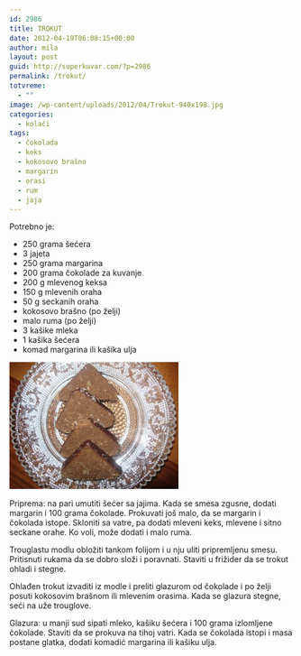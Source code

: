 ```yaml
---
id: 2986
title: TROKUT
date: 2012-04-19T06:08:15+00:00
author: mila
layout: post
guid: http://superkuvar.com/?p=2986
permalink: /trokut/
totvreme:
  - ""
image: /wp-content/uploads/2012/04/Trokut-940x198.jpg
categories:
  - kolači
tags:
  - čokolada
  - keks
  - kokosovo brašno
  - margarin
  - orasi
  - rum
  - jaja
---
```

Potrebno je:

  * 250 grama šećera
  * 3 jajeta
  * 250 grama margarina
  * 200 grama čokolade za kuvanje
  * 200 g mlevenog keksa
  * 150 g mlevenih oraha
  * 50 g seckanih oraha
  * kokosovo brašno (po želji)
  * malo ruma (po želji)
  * 3 kašike mleka
  * 1 kašika šećera
  * komad margarina ili kašika ulja

<img class="alignnone size-medium wp-image-2988" title="Trokut" src="/wp-content/uploads/2012/04/Trokut-300x225.jpg" alt="" width="300" height="225" /> 

Priprema: na pari umutiti šećer sa jajima. Kada se smesa zgusne, dodati margarin i 100 grama čokolade. Prokuvati još malo, da se margarin i čokolada istope. Skloniti sa vatre, pa dodati mleveni keks, mlevene i sitno seckane orahe. Ko voli, može dodati i malo ruma.

Trouglastu modlu obložiti tankom folijom i u nju uliti pripremljenu smesu. Pritisnuti rukama da se dobro složi i poravnati. Staviti u frižider da se trokut ohladi i stegne.

Ohlađen trokut izvaditi iz modle i preliti glazurom od čokolade i po želji posuti kokosovim brašnom ili mlevenim orasima. Kada se glazura stegne, seći na uže trouglove.

Glazura: u manji sud sipati mleko, kašiku šećera i 100 grama izlomljene čokolade. Staviti da se prokuva na tihoj vatri. Kada se čokolada istopi i masa postane glatka, dodati komadić margarina ili kašiku ulja.